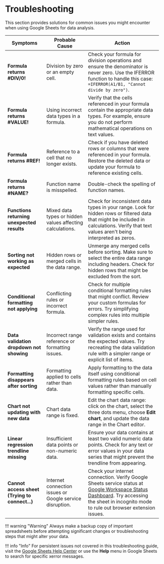 # Troubleshooting

This section provides solutions for common issues you might encounter when using Google Sheets for data analysis.

| **Symptoms** | **Probable Cause** | **Action** |
|--------------|-------------------|------------|
| **Formula returns #DIV/0!** | Division by zero or an empty cell. | Check your formula for division operations and ensure the denominator is never zero. Use the IFERROR function to handle this case: `=IFERROR(A1/B1, "Cannot divide by zero")`. |
| **Formula returns #VALUE!** | Using incorrect data types in a formula. | Verify that the cells referenced in your formula contain the appropriate data types. For example, ensure you do not perform mathematical operations on text values. |
| **Formula returns #REF!** | Reference to a cell that no longer exists. | Check if you have deleted rows or columns that were referenced in your formula. Restore the deleted data or update your formula to reference existing cells. |
| **Formula returns #NAME?** | Function name is misspelled. | Double-check the spelling of function names. |
| **Functions returning unexpected results** | Mixed data types or hidden values affecting calculations. | Check for inconsistent data types in your range. Look for hidden rows or filtered data that might be included in calculations. Verify that text values aren't being interpreted as zeros. |
| **Sorting not working as expected** | Hidden rows or merged cells in the data range. | Unmerge any merged cells before sorting. Make sure to select the entire data range including headers. Check for hidden rows that might be excluded from the sort. |
| **Conditional formatting not applying** | Conflicting rules or incorrect formula. | Check for multiple conditional formatting rules that might conflict. Review your custom formulas for errors. Try simplifying complex rules into multiple simpler rules. |
| **Data validation dropdown not showing** | Incorrect range reference or formatting issues. | Verify the range used for validation exists and contains the expected values. Try recreating the data validation rule with a simpler range or explicit list of items. |
| **Formatting disappears after sorting** | Formatting applied to cells rather than data. | Apply formatting to the data itself using conditional formatting rules based on cell values rather than manually formatting specific cells. |
| **Chart not updating with new data** | Chart data range is fixed. | Edit the chart data range: click on the chart, select the three dots menu, choose **Edit chart**, and update the data range in the Chart editor. |
| **Linear regression trendline missing** | Insufficient data points or non-numeric data. | Ensure your data contains at least two valid numeric data points. Check for any text or error values in your data series that might prevent the trendline from appearing. |
| **Cannot access sheet (Trying to connect...)** | Internet connection issues or Google service disruption. | Check your internet connection. Verify Google Sheets service status at [Google Workspace Status Dashboard](https://www.google.com/appsstatus). Try accessing the sheet in incognito mode to rule out browser extension issues. |

!!! warning "Warning"
    Always make a backup copy of important spreadsheets before attempting significant changes or troubleshooting steps that might alter your data.

!!! info "Info"
    For persistent issues not covered in this troubleshooting guide, visit the [Google Sheets Help Center](https://support.google.com/docs/topic/9054603) or use the **Help** menu in Google Sheets to search for specific xerror messages. 